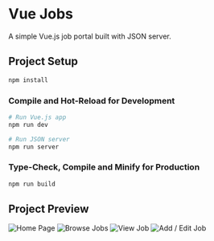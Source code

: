 # Vue Jobs
A simple Vue.js job portal built with JSON server.

## Project Setup

```sh
npm install
```

### Compile and Hot-Reload for Development

```sh
# Run Vue.js app
npm run dev
```

```sh
# Run JSON server
npm run server
```

### Type-Check, Compile and Minify for Production

```sh
npm run build
```

## Project Preview
![Home Page](https://github.com/user-attachments/assets/0d8ef324-0a3a-4cec-9c5a-ffbd2a186ccf)
![Browse Jobs](https://github.com/user-attachments/assets/eb064b3e-d06e-46b8-9e16-db552634224e)
![View Job](https://github.com/user-attachments/assets/7fb49a2f-0f4a-4c4a-9997-1294651cd22e)
![Add / Edit Job](https://github.com/user-attachments/assets/e85237d7-b817-43a2-9608-25ba75e5b20a)



